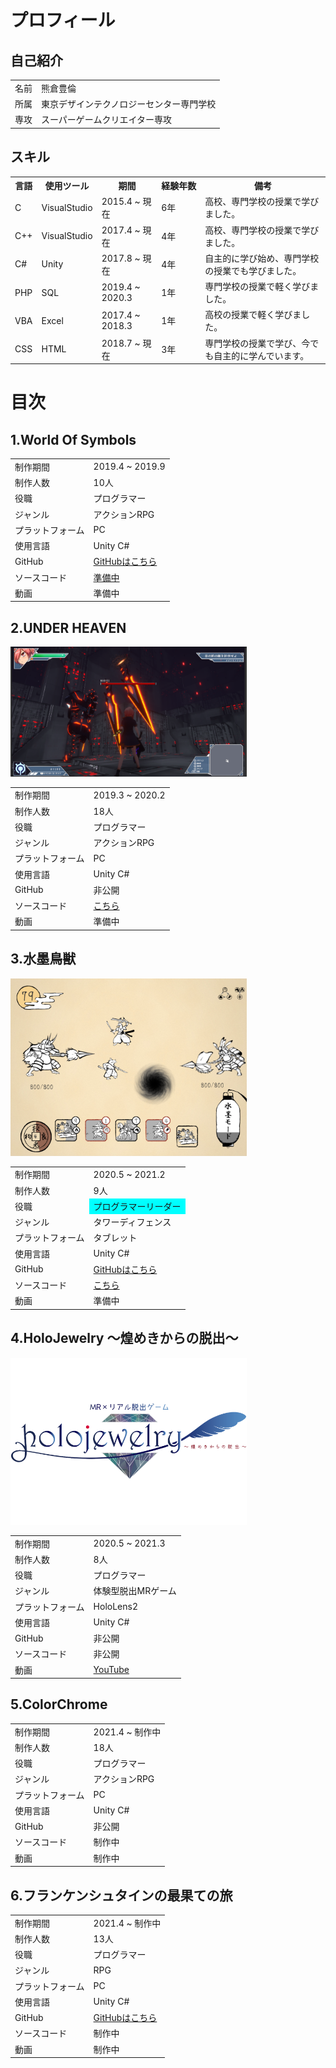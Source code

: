 # プロフィール
## 自己紹介
<!--
|     名前    | null |
|     所属    | null |
|     専攻    | null |

-->

<table style="width:100%">
  <tr>
    <td>名前</td> <td>熊倉豊倫</td>
  </tr>

  <tr>
    <td>所属</td> <td>東京デザインテクノロジーセンター専門学校</td>
  </tr>
  
  <tr>
    <td>専攻</td> <td>スーパーゲームクリエイター専攻</td>
  </tr>
</table>

## スキル
<!--
| 言語 | 使用ツール | 期間 | 経験年数 | 備考 |
| :-----: | :-----: | :-----: | :--------: | :-----: |
| C | VisualStudio | 2015.4 ~ 現在 | 6年 | 高校、専門学校の授業で学びました。 |
| C++ | VisualStudio | 2017.4 ~ 現在 | 4年 | 高校、専門学校の授業で学びました。 |
| C# | Unity | 2017.8 ~ 現在 | 4年 | 自主的に学び始め、専門学校の授業でも学びました。 |
| PHP | SQL | 2019.4 ~ 2020.3 | 1年 | 専門学校の授業で軽く学びました。 |
| VBA | Excel | 2017.4 ~ 2018.3 | 1年 | 高校の授業で軽く学びました。 |
| CSS | HTML | 2018.7 ~ 現在 | 3年 | 専門学校の授業で学びました。 |
-->
<table style="width:100%">
  <tr>
    <th>言語</th> <th>使用ツール</th> <th>期間</th> <th nowrap>経験年数</th> <th>備考</th>
  </tr>

  <tr>
    <td>C</td> <td>VisualStudio</td> <td>2015.4 ~ 現在</td> <td nowrap>6年</td> <td>高校、専門学校の授業で学びました。</td>
  </tr>
  
  <tr>
    <td>C++</td> <td>VisualStudio</td> <td>2017.4 ~ 現在</td> <td nowrap>4年</td> <td>高校、専門学校の授業で学びました。</td>
  </tr>
  
  <tr>
    <td>C#</td> <td>Unity</td> <td>2017.8 ~ 現在</td> <td nowrap>4年</td> <td>自主的に学び始め、専門学校の授業でも学びました。</td>
  </tr>
  
  <tr>
    <td>PHP</td> <td>SQL</td> <td>2019.4 ~ 2020.3</td> <td nowrap>1年</td> <td>専門学校の授業で軽く学びました。</td>
  </tr>

  <tr>
    <td>VBA</td> <td>Excel</td> <td>2017.4 ~ 2018.3</td> <td nowrap>1年</td> <td>高校の授業で軽く学びました。</td>
  </tr>
  
  <tr>
    <td>CSS</td> <td>HTML</td> <td>2018.7 ~ 現在</td> <td nowrap>3年</td> <td>専門学校の授業で学び、今でも自主的に学んでいます。</td>
  </tr>
</table>

# 目次

<!--
|     制作期間    | null |
|     制作人数    | null |
|       役職      | null |
|     ジャンル    | null |
| プラットフォーム | null |
|     使用言語    | null |
|      GutHub     | null |
|   ソースコード   | null |
|       動画      | null |
-->

## 1.World Of Symbols
<table style="width:80%">
  <tr>
    <td>制作期間</td> <td>2019.4 ~ 2019.9</td>
  </tr>

  <tr>
    <td>制作人数</td> <td>10人</td>
  </tr>
  
  <tr>
    <td>役職</td> <td>プログラマー</td>
  </tr>
  
  <tr>
    <td>ジャンル</td> <td>アクションRPG</td>
  </tr>
  
  <tr>
    <td>プラットフォーム</td> <td>PC</td>
  </tr>
  
  <tr>
    <td>使用言語</td> <td>Unity C#</td>
  </tr>
  
  <tr>
    <td>GitHub</td> <td><a href="https://github.com/mamanju/WorldOfSymbols">GitHubはこちら</a></td>
  </tr>
  
  <tr>
    <td>ソースコード</td> <td><a href="WorldOfSymbols.html">準備中</a></td>
  </tr>
  
  <tr>
    <td>動画</td> <td>準備中</td>
  </tr>
</table>

## 2.UNDER HEAVEN

<img src="doc/underheaven.png" width= "75%" height="75%">
<table style="width:80%">
  <tr>
    <td>制作期間</td> <td>2019.3 ~ 2020.2</td>
  </tr>

  <tr>
    <td>制作人数</td> <td>18人</td>
  </tr>
  
  <tr>
    <td>役職</td> <td>プログラマー</td>
  </tr>
  
  <tr>
    <td>ジャンル</td> <td>アクションRPG</td>
  </tr>
  
  <tr>
    <td>プラットフォーム</td> <td>PC</td>
  </tr>
  
  <tr>
    <td>使用言語</td> <td>Unity C#</td>
  </tr>
  
  <tr>
    <td>GitHub</td> <td>非公開</td>
  </tr>
  
  <tr>
    <td>ソースコード</td> <td><a href="./UnderHeaven.html">こちら</a></td>
  </tr>
  
  <tr>
    <td>動画</td> <td>準備中</td>
  </tr>
</table>

## 3.水墨鳥獣

<img src="doc/rabbitfrog.png" width= "75%" height="75%">
<table style="width:80%">
  <tr>
    <td>制作期間</td> <td>2020.5 ~ 2021.2</td>
  </tr>

  <tr>
    <td>制作人数</td> <td>9人</td>
  </tr>
  
  <tr>
    <td>役職</td> <td bgcolor=cyan>プログラマーリーダー</td>
  </tr>
  
  <tr>
    <td>ジャンル</td> <td>タワーディフェンス</td>
  </tr>
  
  <tr>
    <td>プラットフォーム</td> <td>タブレット</td>
  </tr>
  
  <tr>
    <td>使用言語</td> <td>Unity C#</td>
  </tr>
  
  <tr>
    <td>GitHub</td> <td><a href="https://github.com/kumamoooooon0202/RabbitFrog.git">GitHubはこちら</a></td>
  </tr>
  
  <tr>
    <td>ソースコード</td> <td><a href="RabbitFrog.html">こちら</a></td>
  </tr>
  
  <tr>
    <td>動画</td> <td>準備中</td>
  </tr>
</table>

## 4.HoloJewelry ～煌めきからの脱出～

<img src="doc/HoloLens_Logo.png" width= "75%" height="75%">
<table style="width:80%">
  <tr>
    <td>制作期間</td> <td>2020.5 ~ 2021.3</td>
  </tr>

  <tr>
    <td>制作人数</td> <td>8人</td>
  </tr>
  
  <tr>
    <td>役職</td> <td>プログラマー</td>
  </tr>
  
  <tr>
    <td>ジャンル</td> <td>体験型脱出MRゲーム</td>
  </tr>
  
  <tr>
    <td>プラットフォーム</td> <td>HoloLens2</td>
  </tr>
  
  <tr>
    <td>使用言語</td> <td>Unity C#</td>
  </tr>
  
  <tr>
    <td>GitHub</td> <td>非公開</td>
  </tr>
  
  <tr>
    <td>ソースコード</td> <td>非公開</td>
  </tr>
  
  <tr>
    <td>動画</td> <td><a href="https://youtu.be/h6OG0eIbWyk">YouTube</a></td>
  </tr>
</table>

## 5.ColorChrome
<table style="width:80%">
  <tr>
    <td>制作期間</td> <td>2021.4 ~ 制作中</td>
  </tr>

  <tr>
    <td>制作人数</td> <td>18人</td>
  </tr>
  
  <tr>
    <td>役職</td> <td>プログラマー</td>
  </tr>
  
  <tr>
    <td>ジャンル</td> <td>アクションRPG</td>
  </tr>
  
  <tr>
    <td>プラットフォーム</td> <td>PC</td>
  </tr>
  
  <tr>
    <td>使用言語</td> <td>Unity C#</td>
  </tr>
  
  <tr>
    <td>GitHub</td> <td>非公開</td>
  </tr>
  
  <tr>
    <td>ソースコード</td> <td>制作中</td>
  </tr>
  
  <tr>
    <td>動画</td> <td>制作中</td>
  </tr>
</table>

## 6.フランケンシュタインの最果ての旅
<table style="width:80%">
  <tr>
    <td>制作期間</td> <td>2021.4 ~ 制作中</td>
  </tr>

  <tr>
    <td>制作人数</td> <td>13人</td>
  </tr>
  
  <tr>
    <td>役職</td> <td>プログラマー</td>
  </tr>
  
  <tr>
    <td>ジャンル</td> <td>RPG</td>
  </tr>
  
  <tr>
    <td>プラットフォーム</td> <td>PC</td>
  </tr>
  
  <tr>
    <td>使用言語</td> <td>Unity C#</td>
  </tr>
  
  <tr>
    <td>GitHub</td> <td><a href="https://github.com/kannaduki2000/Frankenstein">GitHubはこちら</a></td>
  </tr>
  
  <tr>
    <td>ソースコード</td> <td>制作中</td>
  </tr>
  
  <tr>
    <td>動画</td> <td>制作中</td>
  </tr>
</table>
